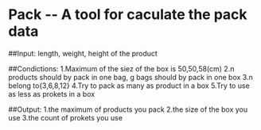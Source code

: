 # Pack -- A tool for caculate the pack data

##Input:
    length, weight, height of the product

##Condictions:
    1.Maximum of the siez of the box is 50,50,58(cm)
    2.n products should by pack in one bag, g bags should by pack in one box
    3.n belong to{3,6,8,12}
    4.Try to pack as many as product in a box
    5.Try to use as less as prokets in a box

##Output:
    1.the maximum of products you pack
    2.the size of the box you use
    3.the count of prokets you use
